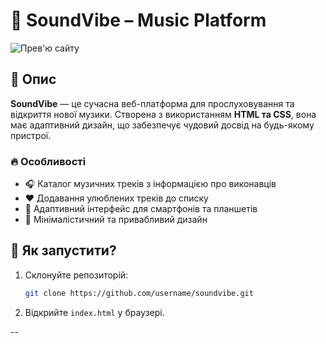 # 🎵 SoundVibe – Music Platform

![Прев'ю сайту](photo_2025-02-22_11-08-34.jpg)

## 📖 Опис
**SoundVibe** — це сучасна веб-платформа для прослуховування та відкриття нової музики. Створена з використанням **HTML та CSS**, вона має адаптивний дизайн, що забезпечує чудовий досвід на будь-якому пристрої.

### 🔥 Особливості
- 🎧 Каталог музичних треків з інформацією про виконавців  
- ❤️ Додавання улюблених треків до списку
- 📱 Адаптивний інтерфейс для смартфонів та планшетів
- 🌈 Мінімалістичний та привабливий дизайн

## 🚀 Як запустити?
1. Склонуйте репозиторій:
   ```bash
   git clone https://github.com/username/soundvibe.git
   ```
2. Відкрийте `index.html` у браузері.

--

